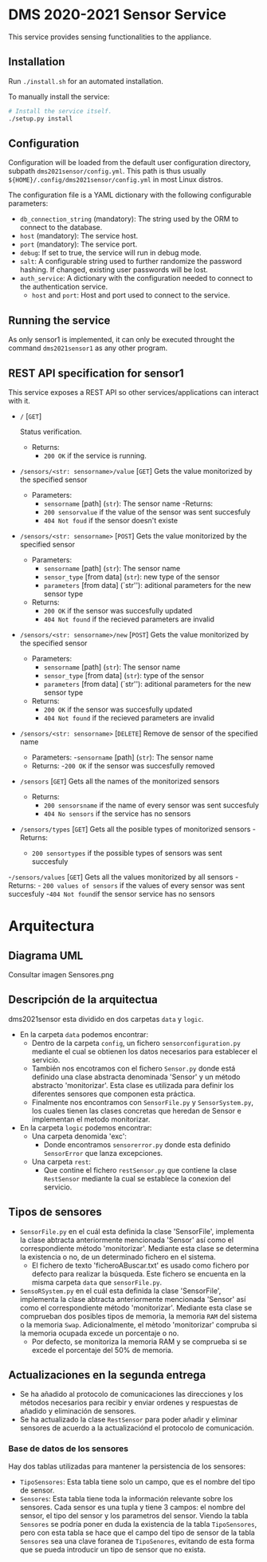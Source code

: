 # DMS 2020-2021 Sensor Service

This service provides sensing functionalities to the appliance.

## Installation

Run `./install.sh` for an automated installation.

To manually install the service:

```bash
# Install the service itself.
./setup.py install
```

## Configuration

Configuration will be loaded from the default user configuration directory, subpath `dms2021sensor/config.yml`. This path is thus usually `${HOME}/.config/dms2021sensor/config.yml` in most Linux distros.

The configuration file is a YAML dictionary with the following configurable parameters:

- `db_connection_string` (mandatory): The string used by the ORM to connect to the database.
- `host` (mandatory): The service host.
- `port` (mandatory): The service port.
- `debug`: If set to true, the service will run in debug mode.
- `salt`: A configurable string used to further randomize the password hashing. If changed, existing user passwords will be lost.
- `auth_service`: A dictionary with the configuration needed to connect to the authentication service.
  - `host` and `port`: Host and port used to connect to the service.

## Running the service

As only sensor1 is implemented, it can only be executed throught the command `dms2021sensor1` as any other program.

## REST API specification for sensor1

This service exposes a REST API so other services/applications can interact with it.

- `/` [`GET`]

  Status verification.
  - Returns:
    - `200 OK` if the service is running.
    
- `/sensors/<str: sensorname>/value` [`GET`]
  Gets the value monitorized by the specified sensor
  - Parameters: 
    - `sensorname` [path] (`str`): The sensor name
  -Returns:
    - `200 sensorvalue` if the value of the sensor was sent succesfuly
    - `404 Not foud` if the sensor doesn't existe
    
- `/sensors/<str: sensorname>` [`POST`]
  Gets the value monitorized by the specified sensor
  - Parameters: 
    - `sensorname` [path] (`str`): The sensor name
    - `sensor_type` [from data] (`str`): new type of the sensor
    - `parameters` [from data] (`str''): aditional parameters for the new sensor type
  - Returns:
    - `200 OK` if the sensor was succesfully updated
    - `404 Not found` if the recieved parameters are invalid
    
- `/sensors/<str: sensorname>/new` [`POST`]
  Gets the value monitorized by the specified sensor
  - Parameters: 
    - `sensorname` [path] (`str`): The sensor name
    - `sensor_type` [from data] (`str`): type of the sensor
    - `parameters` [from data] (`str''): aditional parameters for the new sensor type
  - Returns:
    - `200 OK` if the sensor was succesfully updated
    - `404 Not found` if the recieved parameters are invalid
    
- `/sensors/<str: sensorname>` [`DELETE`]
  Remove de sensor of the specified name
  - Parameters:
    -`sensorname` [path] (`str`): The sensor name
  - Returns:
    -`200 OK` if the sensor was succesfully removed
    
- `/sensors` [`GET`]
  Gets all the names of the monitorized sensors
  - Returns:
    - `200 sensorsname` if the name of every sensor was sent succesfuly
    - `404 No sensors` if the service has no sensors
    
- `/sensors/types` [`GET`]
  Gets all the posible types of monitorized sensors
  -Returns:
    - `200 sensortypes` if the possible types of sensors was sent succesfuly
    
-`/sensors/values` [`GET`]
  Gets all the values monitorized by all sensors
  -Returns:
    - `200 values of sensors` if the values of every sensor was sent succesfuly
    -`404 Not found`if the sensor service has no sensors


# Arquitectura

## Diagrama UML
Consultar imagen Sensores.png

## Descripción de la arquitectua

dms2021sensor esta dividido en dos carpetas `data` y `logic`. 
 - En la carpeta `data` podemos encontrar:
   - Dentro de la carpeta `config`, un fichero `sensorconfiguration.py` mediante el cual se obtienen los datos necesarios para establecer el servicio.
   - También nos encotramos con el fichero `Sensor.py` donde está definido una clase abstracta denominada 'Sensor' y un método abstracto 'monitorizar'. Esta clase es utilizada para definir los diferentes sensores que componen esta práctica.
   - Finalmente nos encontramos con `SensorFile.py` y `SensorSystem.py`, los cuales tienen las clases concretas que heredan de Sensor e implementan el metodo monitorizar.
 - En la carpeta `logic` podemos encontrar:
   - Una carpeta denomida 'exc':
     - Donde encontramos `sensorerror.py` donde esta definido `SensorError` que lanza excepciones.
   - Una carpeta `rest`:
     - Que contine el fichero `restSensor.py` que contiene la clase `RestSensor` mediante la cual se establece la conexion del servicio.
     
## Tipos de sensores
   - `SensorFile.py` en el cuál esta definida la clase 'SensorFile', implementa la clase abtracta anteriormente mencionada 'Sensor' así como el correspondiente método 'monitorizar'. Mediante esta clase se determina la existencia o no, de un determinado fichero en el sistema.
     - El fichero de texto 'ficheroABuscar.txt' es usado como fichero por defecto para realizar la búsqueda. Este fichero se encuenta en la misma carpeta `data` que `sensorFile.py`.
   - `SensoRSystem.py` en el cuál esta definida la clase 'SensorFile', implementa la clase abtracta anteriormente mencionada 'Sensor' así como el correspondiente método 'monitorizar'. Mediante esta clase se comprueban dos posibles tipos de memoria, la memoria `RAM` del sistema o la memoria `Swap`. Adicionalmente, el mètodo 'monitorizar' compruba si la memoria ocupada excede un porcentaje o no.
     - Por defecto, se monitoriza la memoria RAM y se comprueba si se excede el porcentaje del 50% de memoria.
     
## Actualizaciones en la segunda entrega
- Se ha añadido al protocolo de comunicaciones las direcciones y los métodos necesarios para recibir y enviar ordenes y respuestas de añadido y eliminación de sensores.
- Se ha actualizado la clase `RestSensor` para poder añadir y eliminar sensores de acuerdo a la actualizaciónd el protocolo de comunicación.

### Base de datos de los sensores
Hay dos tablas utilizadas para mantener la persistencia de los sensores:
- `TipoSensores`: Esta tabla tiene solo un campo, que es el nombre del tipo de sensor.
- `Sensores`: Esta tabla tiene toda la información relevante sobre los sensores. Cada sensor es una tupla y tiene 3 campos: el nombre del sensor, el tipo del sensor y los parametros del sensor.
Viendo la tabla `Sensores` se podría poner en duda la existencia de la tabla `TipoSensores`, pero con esta tabla se hace que el campo del tipo de sensor de la tabla `Sensores` sea una clave foranea de `TipoSenores`, evitando de esta forma que se pueda introducir un tipo de sensor que no exista.
